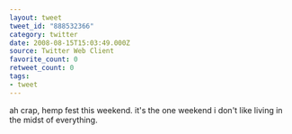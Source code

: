 ```yaml
---
layout: tweet
tweet_id: "888532366"
category: twitter
date: 2008-08-15T15:03:49.000Z
source: Twitter Web Client
favorite_count: 0
retweet_count: 0
tags:
- tweet
---
```


ah crap, hemp fest this weekend. it's the one weekend i don't like living in the midst of everything.
